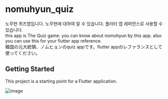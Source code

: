 # nomuhyun_quiz

노무현 퀴즈앱입니다. 노무현에 대하여 알 수 있습니다. 플러터 앱 레퍼런스로 사용할 수 있습니다.  
this app is The Quiz game. you can know about nomuhyun by this app. also you can use this for your flutter app reference.  
韓国の元大統領、ノムヒョンのquiz appです。flutter appのレファランスとして使ってください。
## Getting Started

This project is a starting point for a Flutter application.

![image](https://user-images.githubusercontent.com/29349335/116769556-07e24980-aa78-11eb-8199-221a9a492dbf.png)
